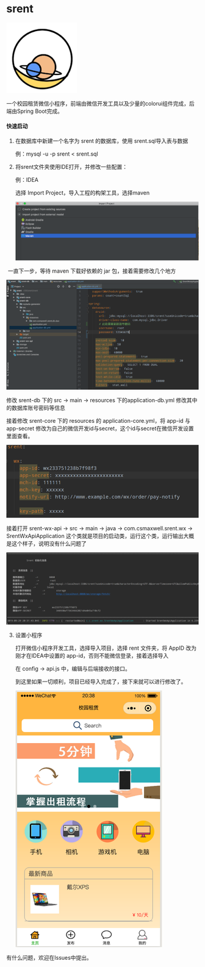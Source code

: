 # srent

<img src="screenshot/logo.png" style="zoom:48%;" />

一个校园租赁微信小程序，前端由微信开发工具以及少量的colorui组件完成，后端由Spring Boot完成。

#### 快速启动

1. 在数据库中新建一个名字为 srent 的数据库，使用 srent.sql导入表与数据 

    例：mysql -u -p srent < srent.sql

2. 将srent文件夹使用IDE打开，并修改一些配置：

    例：IDEA

    选择 Import Project，导入工程的构架工具，选择maven

    ![](screenshot/1.png)



​		一直下一步，等待 maven 下载好依赖的 jar 包，接着需要修改几个地方	

![](screenshot/2.png)

修改 srent-db 下的 src -> main -> resources 下的application-db.yml 修改其中的数据库账号密码等信息

接着修改 srent-core 下的 resources 的 application-core.yml，将 app-id 与 app-secret 修改为自己的微信开发id与secret，这个id与secret在微信开发设置里面查看。

![](screenshot/3.png)

接着打开 srent-wx-api -> src -> main -> java -> com.csmaxwell.srent.wx -> SrentWxApiApplication 这个类就是项目的启动类，运行这个类，运行输出大概是这个样子，说明没有什么问题了

![](screenshot/4.png)



3. 设置小程序

    打开微信小程序开发工具，选择导入项目，选择 rent 文件夹，将 AppID 改为刚才在IDEA中设置的 app-id，否则不能微信登录，接着选择导入

    在 config -> api.js 中，编辑与后端接收的接口。

    到这里如果一切顺利，项目已经导入完成了，接下来就可以进行修改了。

    ![](screenshot/5.png)

有什么问题，欢迎在Issues中提出。
